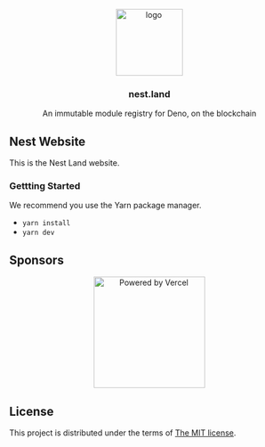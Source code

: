 <p align="center">
  <a href="https://nest.land/">
    <img src="public/img/logo_auto.svg" alt="logo" width="120">
  </a>

  <h3 align="center">nest.land</h3>

  <p align="center">
    An immutable module registry for Deno, on the blockchain
  </p>
</p>

## Nest Website

This is the Nest Land website.

### Gettting Started

We recommend you use the Yarn package manager.

- `yarn install`
- `yarn dev`

## Sponsors

 <p align="center">
  <a href="https://vercel.com?utm_source=nest-land">
    <img src="../public/images/vercel/powered_by_vercel.jpg" alt="Powered by Vercel" width="200">
  </a>
</p>

## License

This project is distributed under the terms of [The MIT license](LICENSE).
